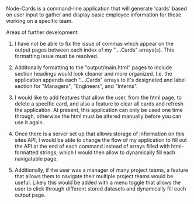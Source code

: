 Node-Cards is a command-line application that will generate 'cards' based on user input to gather and display basic employee information for those working on a specific team. 

Areas of further development:

1. I have not be able to fix the issue of commas which appear on the output pages between each index of my "....Cards" arrays(s). This formatting issue must be resolved.

2. Additonally formatting to the "output/main.html" pages to include section headings would look cleaner and more organized. I.e. the application appends each "....Cards" arrays to it's designated and label section for "Managers", "Engineers", and "Interns".

3. I would like to add features that allow the user, from the html page, to delete a specific card, and also a feature to clear all cards and refresh the application. At present, this application can only be used one time through, otherwise the html must be altered manually before you can use it again. 

4. Once there is a server set up that allows storage of information on this sites API, I would be able to change the flow of my application to fill out the API at the end of each command instead of arrays filled with html-formatted strings, which I would then allow to dynamically fill each navigatable page. 

5. Additionally, if the user was a manager of many project teams, a feature that allows them to navigate their multiple project teams would be useful. Likely this would be added with a menu toggle that allows the user to click through different stored datasets and dynamically fill each output page.


